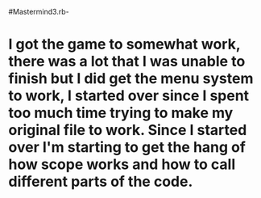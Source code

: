 #Mastermind3.rb-
# I got the game to somewhat work, there was a lot that I was unable to finish but I did get the menu system to work, I started over since I spent too much time trying to make my original file to work. Since I started over I'm starting to get the hang of how scope works and how to call different parts of the code. 
